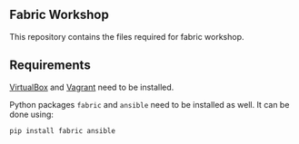 Fabric Workshop
---------------

This repository contains the files required for fabric workshop.

Requirements
------------

[VirtualBox][1] and [Vagrant][2] need to be installed.

[1]: https://www.virtualbox.org/
[2]: http://vagrantup.com/

Python packages `fabric` and `ansible` need to be installed as well. It can be done using:

    pip install fabric ansible





